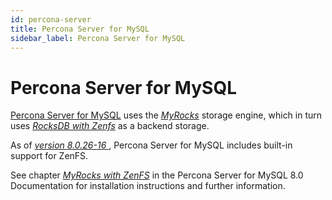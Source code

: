 ```yaml
---
id: percona-server
title: Percona Server for MySQL
sidebar_label: Percona Server for MySQL
---
```


# Percona Server for MySQL

[Percona Server for
MySQL](https://www.percona.com/software/mysql-database/percona-server)
uses the *[MyRocks](https://myrocks.io/)* storage engine, which in turn uses
*[RocksDB with Zenfs](zenfs)* as a backend storage.

As of *[version 8.0.26-16
](https://www.percona.com/doc/percona-server/8.0/release-notes/Percona-Server-8.0.26-16.html)*,
Percona Server for MySQL includes built-in support for ZenFS.

See chapter *[MyRocks with
ZenFS](https://www.percona.com/doc/percona-server/8.0/myrocks/zenfs.html)* in the
Percona Server for MySQL 8.0 Documentation for installation instructions and further information.
